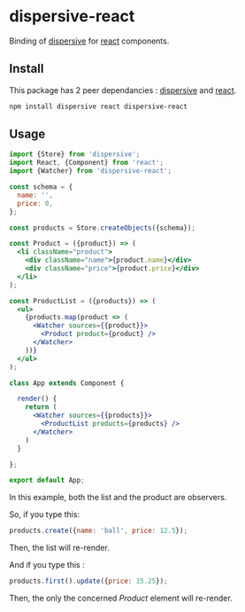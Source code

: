 # dispersive-react

Binding of [dispersive](http://github.com/dawee/dispersive) for [react](http://github.com/facebook/react) components.

## Install

This package has 2 peer dependancies : [dispersive](http://github.com/dawee/dispersive) and [react](http://github.com/facebook/react).

```sh
npm install dispersive react dispersive-react
```

## Usage

```jsx
import {Store} from 'dispersive';
import React, {Component} from 'react';
import {Watcher} from 'dispersive-react';

const schema = {
  name: '',
  price: 0,
};

const products = Store.createObjects({schema});

const Product = ({product}) => (
  <li className="product">
    <div className="name">{product.name}</div>
    <div className="price">{product.price}</div>
  </li>
);

const ProductList = ({products}) => (
  <ul>
    {products.map(product => (
      <Watcher sources={{product}}>
        <Product product={product} />
      </Watcher>
    ))}
  </ul>
);

class App extends Component {

  render() {
    return (
      <Watcher sources={{products}}>
        <ProductList products={products} />
      </Watcher>
    )
  }

};

export default App;
```

In this example, both the list and the product are observers.

So, if you type this:

```js
products.create({name: 'ball', price: 12.5});
```

Then, the list will re-render.

And if you type this :

```js
products.first().update({price: 15.25});
```

Then, the only the concerned _Product_ element will re-render.
